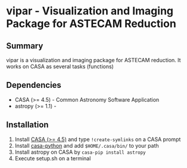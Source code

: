 # vipar - Visualization and Imaging Package for ASTECAM Reduction

## Summary

vipar is a visualization and imaging package for ASTECAM reduction.
It works on CASA as several tasks (functions)

## Dependencies

+ CASA (>= 4.5) - Common Astronomy Software Application
+ astropy (>= 1.1) - 

## Installation

1. Install [CASA (>= 4.5)][casa] and type `!create-symlinks` on a CASA prompt
1. Install [casa-python][casa-python] and add `$HOME/.casa/bin/` to your path
1. Install astropy on CASA by `casa-pip install astropy`
1. Execute setup.sh on a terminal

[casa]: https://casa.nrao.edu/casa_obtaining.shtml
[casa-python]: https://github.com/radio-astro-tools/casa-python
